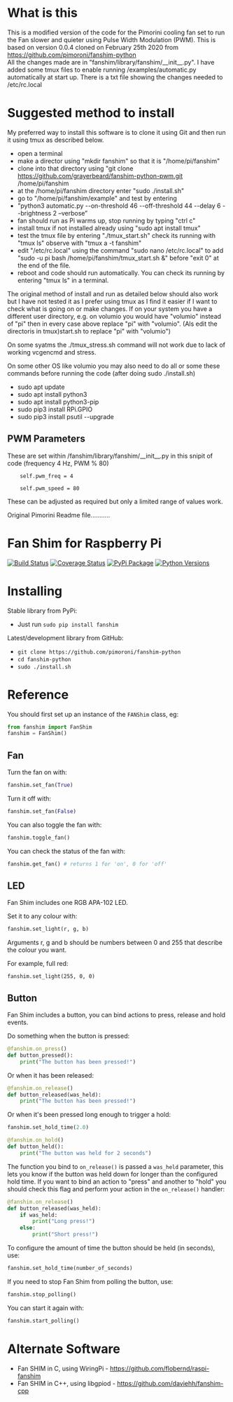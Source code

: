 #  What is this
This is a modified version of the code for the Pimorini cooling fan set to run the Fan slower and quieter using Pulse Width Modulation (PWM).
This is based on version 0.0.4 cloned on February 25th 2020 from https://github.com/pimoroni/fanshim-python  
All the changes made are in "fanshim/library/fanshim/\_\_init\_\_.py".
I have added some tmux files to enable running /examples/automatic.py  automatically at start up.
There is a txt file showing the changes needed to /etc/rc.local
#  Suggested method to install
My  preferred  way to install this software is to clone it using Git and then run it using tmux as described below.
* open a terminal
* make a director using  "mkdir fanshim" so that it is "/home/pi/fanshim"
* clone into that directory using "git clone https://github.com/grayerbeard/fanshim-python-pwm.git  /home/pi/fanshim
* at the /home/pi/fanshim directory enter "sudo ./install.sh"
* go to "/home/pi/fanshim/example" and test by entering
* "python3 automatic.py --on-threshold 46 --off-threshold 44 --delay 6 --brightness 2 –verbose”
*  fan should run as Pi warms up, stop running by typing "ctrl c"
* install tmux if not installed already using "sudo apt install tmux"
* test the tmux file by entering "./tmux_start.sh" check its running with "tmux ls" observe with "tmux a -t fanshim"
* edit "/etc/rc.local" using the command "sudo nano /etc/rc.local" to add
     "sudo -u pi bash /home/pi/fanshim/tmux_start.sh &"
     before "exit 0" at the end of the file.
* reboot and code should run automatically.  You can check its running by entering "tmux ls" in a terminal.

The original method of install and run as detailed below should also work but I have not tested it as I prefer using tmux as I find it easier if I want to check what is going on or make changes.
If on your system you have a different user directory, e.g. on volumio you would have "volumio" instead of "pi" then in every case above replace "pi" with "volumio". (Als edit the directoris in tmux)start.sh to replace "pi" with "volumio")

On some syatms the ./tmux_stress.sh command will not work due to lack of working vcgencmd and stress.

On some other OS like volumio you may also need to do all or some these commands before running the code (after doing sudo ./install.sh)
* sudo apt update
* sudo apt install python3
* sudo apt install python3-pip
* sudo pip3 install RPi.GPIO
* sudo pip3 install psutil --upgrade

## PWM Parameters
These are set within /fanshim/library/fanshim/\_\_init\_\_.py in this snipit of code (frequency 4 Hz, PWM % 80)

        self.pwm_freq = 4
        
        self.pwm_speed = 80
        
These can be adjusted as required but only a limited range of values work.

Original Pimorini Readme file...........
# Fan Shim for Raspberry Pi

[![Build Status](https://travis-ci.com/pimoroni/fanshim-python.svg?branch=master)](https://travis-ci.com/pimoroni/fanshim-python)
[![Coverage Status](https://coveralls.io/repos/github/pimoroni/fanshim-python/badge.svg?branch=master)](https://coveralls.io/github/pimoroni/fanshim-python?branch=master)
[![PyPi Package](https://img.shields.io/pypi/v/fanshim.svg)](https://pypi.python.org/pypi/fanshim)
[![Python Versions](https://img.shields.io/pypi/pyversions/fanshim.svg)](https://pypi.python.org/pypi/fanshim)

# Installing

Stable library from PyPi:

* Just run `sudo pip install fanshim`

Latest/development library from GitHub:

* `git clone https://github.com/pimoroni/fanshim-python`
* `cd fanshim-python`
* `sudo ./install.sh`

# Reference

You should first set up an instance of the `FANShim` class, eg:

```python
from fanshim import FanShim
fanshim = FanShim()
```

## Fan

Turn the fan on with:

```python
fanshim.set_fan(True)
```

Turn it off with:

```python
fanshim.set_fan(False)
```

You can also toggle the fan with:

```python
fanshim.toggle_fan()
```

You can check the status of the fan with:

```python
fanshim.get_fan() # returns 1 for 'on', 0 for 'off'
```

## LED

Fan Shim includes one RGB APA-102 LED.

Set it to any colour with:

```python
fanshim.set_light(r, g, b)
```

Arguments r, g and b should be numbers between 0 and 255 that describe the colour you want.

For example, full red:

```
fanshim.set_light(255, 0, 0)
```

## Button

Fan Shim includes a button, you can bind actions to press, release and hold events.

Do something when the button is pressed:

```python
@fanshim.on_press()
def button_pressed():
    print("The button has been pressed!")
```

Or when it has been released:

```python
@fanshim.on_release()
def button_released(was_held):
    print("The button has been pressed!")
```

Or when it's been pressed long enough to trigger a hold:

```python
fanshim.set_hold_time(2.0)

@fanshim.on_hold()
def button_held():
    print("The button was held for 2 seconds")
```

The function you bind to `on_release()` is passed a `was_held` parameter,
this lets you know if the button was held down for longer than the configured
hold time. If you want to bind an action to "press" and another to "hold" you
should check this flag and perform your action in the `on_release()` handler:

```python
@fanshim.on_release()
def button_released(was_held):
    if was_held:
        print("Long press!")
    else:
        print("Short press!")
```

To configure the amount of time the button should be held (in seconds), use:

```python
fanshim.set_hold_time(number_of_seconds)
```

If you need to stop Fan Shim from polling the button, use:

```python
fanshim.stop_polling()
```

You can start it again with:

```python
fanshim.start_polling()
```

# Alternate Software

* Fan SHIM in C, using WiringPi - https://github.com/flobernd/raspi-fanshim
* Fan SHIM in C++, using libgpiod - https://github.com/daviehh/fanshim-cpp

